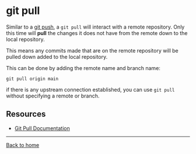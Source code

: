 # git pull

Similar to a [git push](./push.md), a `git pull` will interact with a remote repository. Only this time will **pull** the changes it does not have from the remote down to the local repository.

This means any commits made that are on the remote repository will be pulled down added to the local repository.

This can be done by adding the remote name and branch name:

```
git pull origin main
```

if there is any upstream connection established, you can use `git pull` without specifying a remote or branch.

## Resources
- [Git Pull Documentation](https://git-scm.com/docs/git-pull)

---
[Back to home](../README.md)
